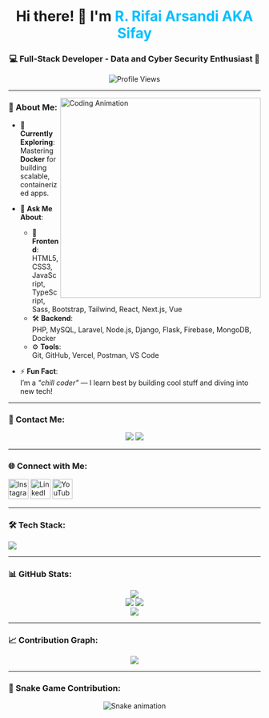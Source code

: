 <h1 align="center">Hi there! 👋 I'm <span style="color:#00BFFF">R. Rifai Arsandi AKA Sifay</span></h1>
<h3 align="center">💻 Full-Stack Developer - Data and Cyber Security Enthusiast 🚀</h3>

<p align="center">
  <img src="https://komarev.com/ghpvc/?username=svjat4&label=Profile%20Views&color=blueviolet&style=plastic" alt="Profile Views" />
</p>

---

<img align="right" alt="Coding Animation" width="400" src="https://user-images.githubusercontent.com/74038190/235224431-e8c8c12e-6826-47f1-89fb-2ddad83b3abf.gif" />

### 🚀 About Me:
- 🎯 **Currently Exploring**:  
  Mastering **Docker** for building scalable, containerized apps.

- 💬 **Ask Me About**:
  - 🎨 **Frontend**:  
    HTML5, CSS3, JavaScript, TypeScript, Sass, Bootstrap, Tailwind, React, Next.js, Vue
  - 🛠️ **Backend**:  
    PHP, MySQL, Laravel, Node.js, Django, Flask, Firebase, MongoDB, Docker
  - ⚙️ **Tools**:  
    Git, GitHub, Vercel, Postman, VS Code

- ⚡ **Fun Fact**:  
  I’m a *"chill coder"* — I learn best by building cool stuff and diving into new tech!

---

### 📱 Contact Me:
<p align="center">
  <a href="https://wa.me/+6285156760841" target="_blank"><img src="https://img.shields.io/badge/Contact-WhatsApp-25D366?style=for-the-badge&logo=whatsapp&logoColor=white" /></a>
  <a href="https://svjat4.github.io/portoweb/" target="_blank"><img src="https://img.shields.io/badge/Portfolio-Website-orange?style=for-the-badge&logo=vercel" /></a>
</p>

---

### 🌐 Connect with Me:
<p align="left">
  <a href="https://instagram.com/rifaiarsa" target="_blank"><img src="https://user-images.githubusercontent.com/74038190/235294013-a33e5c43-a01c-43f6-b44d-a406d8b4ab75.gif" height="40" alt="Instagram" /></a>
  <a href="https://www.linkedin.com/in/rifaiarsa/" target="_blank"><img src="https://user-images.githubusercontent.com/74038190/235294012-0a55e343-37ad-4b0f-924f-c8431d9d2483.gif" height="40" alt="LinkedIn" /></a>
  <a href="https://www.youtube.com/@rifaiarsa" target="_blank"><img src="https://user-images.githubusercontent.com/74038190/235294007-de441046-823e-4eff-89bf-d4df52858b65.gif" height="40" alt="YouTube" /></a>
</p>

---

### 🛠️ Tech Stack:
<div align="left">
  <img src="https://skillicons.dev/icons?i=html,css,js,ts,react,vue,nextjs,py,django,flask,tensorflow,tailwind,sass,bootstrap,php,laravel,nodejs,express,mysql,mongodb,firebase,docker,git,postman,figma,au,pr" />
</div>

---

### 📊 GitHub Stats:
<div align="center">
  <img src="https://github-profile-trophy.vercel.app/?username=svjat4&theme=dracula&margin-w=8&margin-h=8&column=-1" />
  <br />
  <img src="https://github-readme-stats.vercel.app/api?username=svjat4&show_icons=true&theme=dracula&hide_border=true" />
  <img src="https://github-readme-stats.vercel.app/api/top-langs?username=svjat4&layout=compact&theme=dracula&hide_border=true" />
  <br />
  <img src="https://streak-stats.demolab.com?user=svjat4&theme=dracula&hide_border=true" />
</div>

---

### 📈 Contribution Graph:
<div align="center">
  <img src="https://github-readme-activity-graph.vercel.app/graph?username=svjat4&theme=react-dark&area=true&hide_border=true" />
</div>

---

### 🐍 Snake Game Contribution:
<div align="center">
  <img src="https://raw.githubusercontent.com/svjat4/svjat4/output/snake.svg" alt="Snake animation" />
</div>
